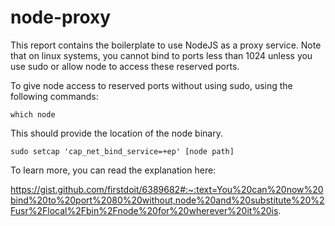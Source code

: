 # node-proxy

This report contains the boilerplate to use NodeJS as a proxy service.
Note that on linux systems, you cannot bind to ports less than 1024 unless you use sudo or allow node to access these reserved ports.

To give node access to reserved ports without using sudo, using the following commands:

```which node```

This should provide the location of the node binary.

```sudo setcap 'cap_net_bind_service=+ep' [node path]```

To learn more, you can read the explanation here:

https://gist.github.com/firstdoit/6389682#:~:text=You%20can%20now%20bind%20to%20port%2080%20without,node%20and%20substitute%20%2Fusr%2Flocal%2Fbin%2Fnode%20for%20wherever%20it%20is.

